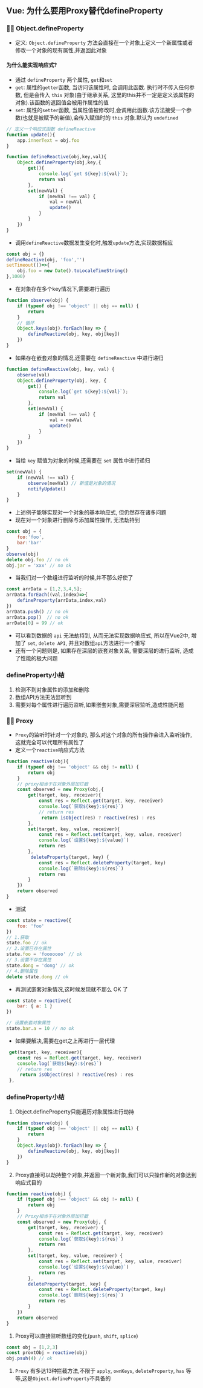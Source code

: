## Vue: 为什么要用Proxy替代defineProperty

### 🚀🚀 Object.defineProperty
- 定义: `Object.defineProperty` 方法会直接在一个对象上定义一个新属性或者修改一个对象的现有属性,并返回此对象

#### 为什么能实现响应式?
- 通过 `defineProperty` 两个属性, `get`和`set`
- `get`: 属性的`getter`函数, 当访问该属性时, 会调用此函数. 执行时不传入任何参数, 但是会传入 `this` 对象(由于继承关系, 这里的this并不一定是定义该属性的对象).该函数的返回值会被用作属性的值
- `set`: 属性的`setter`函数, 当属性值被修改时,会调用此函数.该方法接受一个参数(也就是被赋予的新值),会传入赋值时的 `this` 对象.默认为 `undefined`

```js
// 定义一个响应式函数 defineReactive
function update(){
    app.innerText = obj.foo
}

function defineReactive(obj,key,val){
    Object.defineProperty(obj,key,{
        get(){
            console.log(`get ${key}:${val}`);
            return val
        },
        set(newVal) {
            if (newVal !== val) {
                val = newVal
                update()
            }
        }
    })
}
```
- 调用`defineReactive`数据发生变化时,触发`update`方法,实现数据相应
```js
const obj = {}
defineReactive(obj, 'foo','')
setTimeout(()=>{
    obj.foo = new Date().toLocaleTimeString()
},1000)
```
- 在对象存在多个key情况下,需要进行遍历

```js
function observe(obj) {
    if (typeof obj !== 'object' || obj == null) {
        return
    }
    // 循环
    Object.keys(obj).forEach(key => {
        defineReactive(obj, key, obj[key])
    })
}
```
- 如果存在嵌套对象的情况,还需要在 `defineReactive` 中进行递归
```js
function defineReactive(obj, key, val) {
    observe(val)
    Object.defineProperty(obj, key, {
        get() {
            console.log(`get ${key}:${val}`);
            return val
        },
        set(newVal) {
            if (newVal !== val) {
                val = newVal
                update()
            }
        }
    })
}
```
- 当给 `key` 赋值为对象的时候,还需要在 `set` 属性中进行递归
```js
set(newVal) {
    if (newVal !== val) {
        observe(newVal) // 新值是对象的情况
        notifyUpdate()
    }
}
```
- 上述例子能够实现对一个对象的基本响应式, 但仍然存在诸多问题
- 现在对一个对象进行删除与添加属性操作, 无法劫持到
```js
const obj = {
    foo:'foo',
    bar:'bar'
}
observe(obj)
delete obj.foo // no ok
obj.jar = 'xxx' // no ok
```
- 当我们对一个数组进行监听的时候,并不那么好使了

```js
const arrData = [1,2,3,4,5];
arrData.forEach((val,index)=>{
    defineProperty(arrData,index,val)
})
arrData.push() // no ok
arrData.pop()  // no ok
arrDate[0] = 99 // ok
```
- 可以看到数据的 `api` 无法劫持到, 从而无法实现数据响应式, 所以在Vue2中, 增加了 `set`, `delete API`, 并且对数组`api`方法进行一个重写
- 还有一个问题则是, 如果存在深层的嵌套对象关系, 需要深层的进行监听, 造成了性能的极大问题

### defineProperty小结
1. 检测不到对象属性的添加和删除
2. 数组API方法无法监听到
3. 需要对每个属性进行遍历监听,如果嵌套对象,需要深层监听,造成性能问题


### 🚀🚀 Proxy
- `Proxy`的监听时针对一个对象的, 那么对这个对象的所有操作会进入监听操作,这就完全可以代理所有属性了
- 定义一个`reactive`响应式方法
```js
function reactive(obj){
    if (typeof obj !== 'object' && obj != null) {
        return obj
    }
    // proxy相当于在对象外层加拦截
    const observed = new Proxy(obj,{
        get(target, key, receiver){
            const res = Reflect.get(target, key, receiver)
            console.log(`获取${key}:${res}`)
            // return res
             return isObject(res) ? reactive(res) : res
        },
        set(target, key, value, receiver){
            const res = Reflect.set(target, key, value, receiver)
            console.log(`设置${key}:${value}`)
            return res
        },
         deleteProperty(target, key) {
            const res = Reflect.deleteProperty(target, key)
            console.log(`删除${key}:${res}`)
            return res
        }
    })
    return observed
}
```
- 测试
```js
const state = reactive({
    foo: 'foo'
})
// 1.获取
state.foo // ok
// 2.设置已存在属性
state.foo = 'fooooooo' // ok
// 3.设置不存在属性
state.dong = 'dong' // ok
// 4.删除属性
delete state.dong // ok
```
- 再测试嵌套对象情况,这时候发现就不那么 OK 了
```js
const state = reactive({
    bar: { a: 1 }
})

// 设置嵌套对象属性
state.bar.a = 10 // no ok
```
- 如果要解决,需要在get之上再进行一层代理
```js
 get(target, key, receiver){
    const res = Reflect.get(target, key, receiver)
    console.log(`获取${key}:${res}`)
    // return res
     return isObject(res) ? reactive(res) : res
 },
```
### defineProperty小结
1. Object.defineProperty只能遍历对象属性进行劫持
```js
function observe(obj) {
    if (typeof obj !== 'object' || obj == null) {
        return
    }
    Object.keys(obj).forEach(key => {
        defineReactive(obj, key, obj[key])
    })
}
```
2. Proxy直接可以劫持整个对象,并返回一个新对象,我们可以只操作新的对象达到响应式目的
```js
function reactive(obj) {
    if (typeof obj !== 'object' && obj != null) {
        return obj
    }
    // Proxy相当于在对象外层加拦截
    const observed = new Proxy(obj, {
        get(target, key, receiver) {
            const res = Reflect.get(target, key, receiver)
            console.log(`获取${key}:${res}`)
            return res
        },
        set(target, key, value, receiver) {
            const res = Reflect.set(target, key, value, receiver)
            console.log(`设置${key}:${value}`)
            return res
        },
        deleteProperty(target, key) {
            const res = Reflect.deleteProperty(target, key)
            console.log(`删除${key}:${res}`)
            return res
        }
    })
    return observed
}
```
1. Proxy可以直接监听数组的变化(`push`, `shift`, `splice`)
```js
const obj = [1,2,3]
const proxtObj = reactive(obj)
obj.psuh(4) // ok
```

1. `Proxy` 有多达13种拦截方法,不限于 `apply`, `ownKeys`, `deleteProperty`, `has` 等等,这是`Object.defineProperty`不具备的

